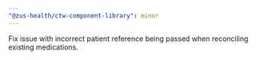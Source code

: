 ```yaml
---
"@zus-health/ctw-component-library": minor
---
```


Fix issue with incorrect patient reference being passed when reconciling existing medications.
